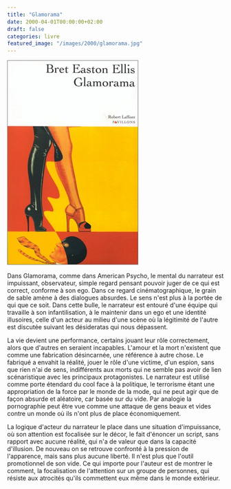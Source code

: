 ```yaml
---
title: "Glamorama"
date: 2000-04-01T00:00:00+02:00
draft: false
categories: livre
featured_image: "/images/2000/glamorama.jpg"
---
```

![Glamorama](/images/2000/glamorama.jpg)

Dans Glamorama, comme dans American Psycho, le mental du narrateur est impuissant, observateur, simple regard pensant pouvoir juger de ce qui est correct, conforme à son ego. Dans ce regard cinématographique, le grain de sable amène à des dialogues absurdes. Le sens n'est plus à la portée de qui que ce soit. Dans cette bulle, le narrateur est entouré d'une équipe qui travaille à son infantilisation, à le maintenir dans un ego et une identité illusoires, celle d'un acteur au milieu d'une scène où la légitimité de l'autre est discutée suivant les désideratas qui nous dépassent.

La vie devient une performance, certains jouant leur rôle correctement, alors que d'autres en seraient incapables. L'amour et la mort n'existent que comme une fabrication désincarnée, une référence à autre chose. Le fabriqué a envahit la réalité, jouer le rôle d'une victime, d'un espion, sans que rien n'ai de sens, indifférents aux morts qui ne semble pas avoir de lien scénaristique avec les principaux protagonistes. Le narrateur est utilisé comme porte étendard du cool face à la politique, le terrorisme étant une appropriation de la force par le monde de la mode, qui ne peut agir que de façon absurde et aléatoire, car basée sur du vide. Par analogie la pornographie peut être vue comme une attaque de gens beaux et vides contre un monde où ils n'ont plus de place économiquement.

La logique d'acteur du narrateur le place dans une situation d'impuissance, où son attention est focalisée sur le décor, le fait d'énoncer un script, sans rapport avec aucune réalité, qui n'a de valeur que dans la capacité d'illusion. De nouveau on se retrouve confronté à la pression de l'apparence, mais sans plus aucune liberté. Il n'est plus que l'outil promotionnel de son vide. Ce qui importe pour l'auteur est de montrer le comment, la focalisation de l'attention sur un groupe de personnes, qui résiste aux atrocités qu'ils commettent eux même dans le monde extérieur.